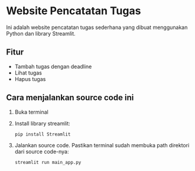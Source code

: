 # Website Pencatatan Tugas

Ini adalah website pencatatan tugas sederhana yang dibuat menggunakan Python dan library Streamlit. 

## Fitur
- Tambah tugas dengan deadline
- Lihat tugas
- Hapus tugas

## Cara menjalankan source code ini

1. Buka terminal

2. Install library streamlit:
   ```
   pip install Streamlit
   ```
   
3. Jalankan source code. Pastikan terminal sudah membuka path direktori dari source code-nya:
   ```
   streamlit run main_app.py
   ```
